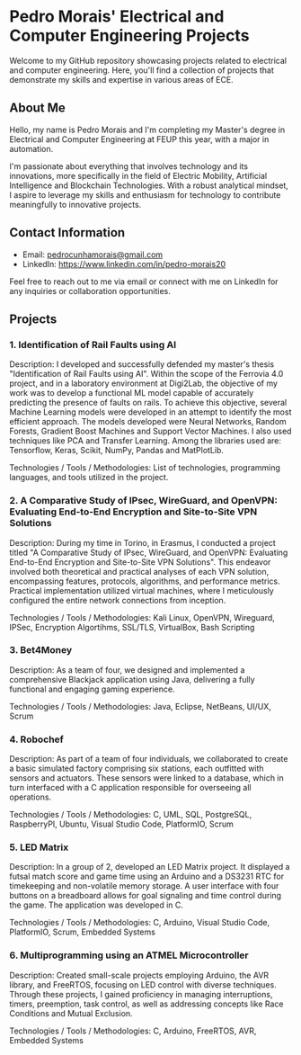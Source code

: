 # Pedro Morais' Electrical and Computer Engineering Projects

Welcome to my GitHub repository showcasing projects related to electrical and computer engineering. Here, you'll find a collection of projects that demonstrate my skills and expertise in various areas of ECE.

## About Me

Hello, my name is Pedro Morais and I'm completing my Master's degree in Electrical and Computer Engineering at FEUP this year, with a major in automation.

I'm passionate about everything that involves technology and its innovations, more specifically in the field of Electric Mobility, Artificial Intelligence and Blockchain Technologies. With a robust analytical mindset, I aspire to leverage my skills and enthusiasm for technology to contribute meaningfully to innovative projects.

## Contact Information

- Email: pedrocunhamorais@gmail.com
- LinkedIn: https://www.linkedin.com/in/pedro-morais20

Feel free to reach out to me via email or connect with me on LinkedIn for any inquiries or collaboration opportunities.

## Projects

### 1. Identification of Rail Faults using AI

Description: I developed and successfully defended my master's thesis "Identification of Rail Faults using AI". Within the scope of the Ferrovia 4.0 project, and in a laboratory environment at Digi2Lab, the objective of my work was to develop a functional ML model capable of accurately predicting the presence of faults on rails. To achieve this objective, several Machine Learning models were developed in an attempt to identify the most efficient approach. The models developed were Neural Networks, Random Forests, Gradient Boost Machines and Support Vector Machines. I also used techniques like PCA and Transfer Learning. Among the libraries used are: Tensorflow, Keras, Scikit, NumPy, Pandas and MatPlotLib.

Technologies / Tools / Methodologies: List of technologies, programming languages, and tools utilized in the project.

### 2. A Comparative Study of IPsec, WireGuard, and OpenVPN: Evaluating End-to-End Encryption and Site-to-Site VPN Solutions

Description: During my time in Torino, in Erasmus, I conducted a project titled "A Comparative Study of IPsec, WireGuard, and OpenVPN: Evaluating End-to-End Encryption and Site-to-Site VPN Solutions". This endeavor involved both theoretical and practical analyses of each VPN solution, encompassing features, protocols, algorithms, and performance metrics. Practical implementation utilized virtual machines, where I meticulously configured the entire network connections from inception.

Technologies / Tools / Methodologies: Kali Linux, OpenVPN, Wireguard, IPSec, Encryption Algortihms, SSL/TLS, VirtualBox, Bash Scripting

### 3. Bet4Money

Description: As a team of four, we designed and implemented a comprehensive Blackjack application using Java,
delivering a fully functional and engaging gaming experience.

Technologies / Tools / Methodologies: Java, Eclipse, NetBeans, UI/UX, Scrum

### 4. Robochef

Description: As part of a team of four individuals, we collaborated to create a basic simulated factory comprising six stations, each outfitted with sensors and actuators. These sensors were linked to a database, which in turn interfaced with a C application responsible for overseeing all operations.

Technologies / Tools / Methodologies: C, UML, SQL, PostgreSQL, RaspberryPI, Ubuntu, Visual Studio Code, PlatformIO, Scrum

### 5. LED Matrix

Description: In a group of 2, developed an LED Matrix project. It displayed a futsal match score and game time using an Arduino and a DS3231 RTC for timekeeping and non-volatile memory storage. A user interface with four buttons on a breadboard allows for goal signaling and time control during the game. The application was developed in C.

Technologies / Tools / Methodologies: C, Arduino, Visual Studio Code, PlatformIO, Scrum, Embedded Systems

### 6. Multiprogramming using an ATMEL Microcontroller

Description: Created small-scale projects employing Arduino, the AVR library, and FreeRTOS, focusing on LED control with diverse techniques. Through these projects, I gained proficiency in managing interruptions, timers, preemption, task control, as well as addressing concepts like Race Conditions and Mutual Exclusion.

Technologies / Tools / Methodologies: C, Arduino, FreeRTOS, AVR, Embedded Systems
